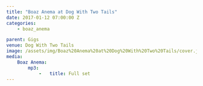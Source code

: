 ```yaml
---
title: "Boaz Anema at Dog With Two Tails"
date: 2017-01-12 07:00:00 Z
categories:
    - boaz_anema

parent: Gigs
venue: Dog With Two Tails
image: /assets/img/Boaz%20Anema%20at%20Dog%20With%20Two%20Tails/cover.jpg
media:
    Boaz Anema:
        mp3:
            -   title: Full set
---
```


